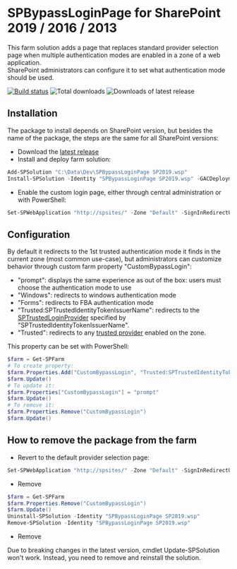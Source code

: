 # SPBypassLoginPage for SharePoint 2019 / 2016 / 2013

This farm solution adds a page that replaces standard provider selection page when multiple authentication modes are enabled in a zone of a web application.  
SharePoint administrators can configure it to set what authentication mode should be used.

[![Build status](https://dev.azure.com/Yvand/SPBypassLoginPage/_apis/build/status/SPBypassLoginPage-CI)](https://dev.azure.com/Yvand/SPBypassLoginPage/_build/latest?definitionId=4)
![Total downloads](https://img.shields.io/github/downloads/Yvand/SPBypassLoginPage/total.svg?style=flat)
![Downloads of latest release](https://img.shields.io/github/downloads/Yvand/SPBypassLoginPage/latest/total.svg?style=flat)

## Installation

The package to install depends on SharePoint version, but besides the name of the package, the steps are the same for all SharePoint versions:

* Download the [latest release](https://github.com/Yvand/SPBypassLoginPage/releases/latest)
* Install and deploy farm solution:

```powershell
Add-SPSolution "C:\Data\Dev\SPBypassLoginPage SP2019.wsp"
Install-SPSolution -Identity "SPBypassLoginPage SP2019.wsp" -GACDeployment
```

* Enable the custom login page, either through central administration or with PowerShell:

```powershell
Set-SPWebApplication "http://spsites/" -Zone "Default" -SignInRedirectUrl "/_login/Bypass/BypassLogin.aspx"
```

## Configuration

By default it redirects to the 1st trusted authentication mode it finds in the current zone (most common use-case), but administrators can customize behavior through custom farm property "CustomBypassLogin":

* "prompt": displays the same experience as out of the box: users must choose the authentication mode to use
* "Windows": redirects to windows authentication mode
* "Forms": redirects to FBA authentication mode
* "Trusted:SPTrustedIdentityTokenIssuerName": redirects to the [SPTrustedLoginProvider](https://technet.microsoft.com/en-us/library/ff607829.aspx) specified by "SPTrustedIdentityTokenIssuerName".
* "Trusted": redirects to any [trusted provider](https://technet.microsoft.com/en-us/library/ff607829.aspx) enabled on the zone.

This property can be set with PowerShell:

```powershell
$farm = Get-SPFarm
# To create property:
$farm.Properties.Add("CustomBypassLogin", "Trusted:SPTrustedIdentityTokenIssuerName")
$farm.Update()
# To update it:
$farm.Properties["CustomBypassLogin"] = "prompt"
$farm.Update()
# To remove it:
$farm.Properties.Remove("CustomBypassLogin")
$farm.Update()
```

## How to remove the package from the farm

* Revert to the default provider selection page:

```powershell
Set-SPWebApplication "http://spsites/" -Zone "Default" -SignInRedirectUrl ""
```

* Remove

```powershell
$farm = Get-SPFarm
$farm.Properties.Remove("CustomBypassLogin")
$farm.Update()
Uninstall-SPSolution -Identity "SPBypassLoginPage SP2019.wsp"
Remove-SPSolution -Identity "SPBypassLoginPage SP2019.wsp"
```

* Remove

Due to breaking changes in the latest version, cmdlet Update-SPSolution won't work. Instead, you need to remove and reinstall the solution.

